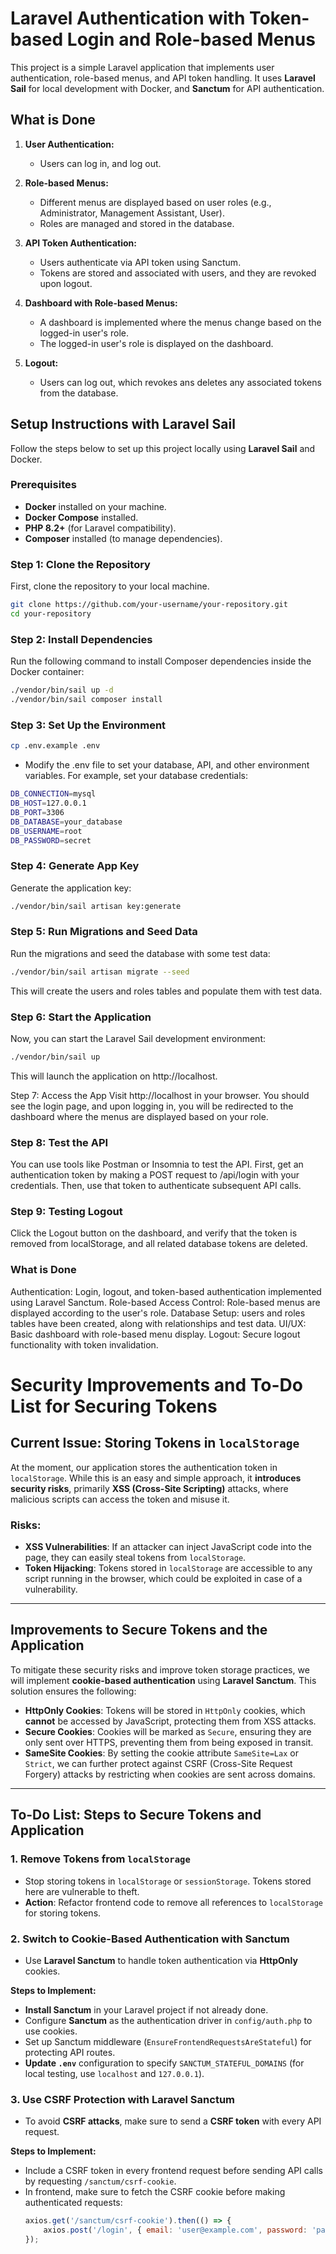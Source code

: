 # Laravel Authentication with Token-based Login and Role-based Menus

This project is a simple Laravel application that implements user authentication, role-based menus, and API token handling. It uses **Laravel Sail** for local development with Docker, and **Sanctum** for API authentication.

## What is Done

1. **User Authentication:**
    - Users can log in, and log out.

2. **Role-based Menus:**
    - Different menus are displayed based on user roles (e.g., Administrator, Management Assistant, User).
    - Roles are managed and stored in the database.

3. **API Token Authentication:**
    - Users authenticate via API token using Sanctum.
    - Tokens are stored and associated with users, and they are revoked upon logout.

4. **Dashboard with Role-based Menus:**
    - A dashboard is implemented where the menus change based on the logged-in user's role.
    - The logged-in user's role is displayed on the dashboard.

5. **Logout:**
    - Users can log out, which revokes ans deletes any associated tokens from the database.

## Setup Instructions with Laravel Sail

Follow the steps below to set up this project locally using **Laravel Sail** and Docker.

### Prerequisites

- **Docker** installed on your machine.
- **Docker Compose** installed.
- **PHP 8.2+** (for Laravel compatibility).
- **Composer** installed (to manage dependencies).

### Step 1: Clone the Repository

First, clone the repository to your local machine.

```bash
git clone https://github.com/your-username/your-repository.git
cd your-repository
```

### Step 2: Install Dependencies
Run the following command to install Composer dependencies inside the Docker container:

```bash
./vendor/bin/sail up -d
./vendor/bin/sail composer install
```
### Step 3: Set Up the Environment
```bash
cp .env.example .env
```

* Modify the .env file to set your database, API, and other environment variables. For example, set your database credentials:

```bash
DB_CONNECTION=mysql
DB_HOST=127.0.0.1
DB_PORT=3306
DB_DATABASE=your_database
DB_USERNAME=root
DB_PASSWORD=secret
```

### Step 4: Generate App Key
Generate the application key:

```bash
./vendor/bin/sail artisan key:generate
```

### Step 5: Run Migrations and Seed Data
Run the migrations and seed the database with some test data:

```bash
./vendor/bin/sail artisan migrate --seed
```

This will create the users and roles tables and populate them with test data.

### Step 6: Start the Application
Now, you can start the Laravel Sail development environment:

```bash
./vendor/bin/sail up
```

This will launch the application on http://localhost.

Step 7: Access the App
Visit http://localhost in your browser. You should see the login page, and upon logging in, you will be redirected to the dashboard where the menus are displayed based on your role.

### Step 8: Test the API
You can use tools like Postman or Insomnia to test the API. First, get an authentication token by making a POST request to /api/login with your credentials. Then, use that token to authenticate subsequent API calls.

### Step 9: Testing Logout
Click the Logout button on the dashboard, and verify that the token is removed from localStorage, and all related database tokens are deleted.

### What is Done
Authentication: Login, logout, and token-based authentication implemented using Laravel Sanctum.
Role-based Access Control: Role-based menus are displayed according to the user's role.
Database Setup: users and roles tables have been created, along with relationships and test data.
UI/UX: Basic dashboard with role-based menu display.
Logout: Secure logout functionality with token invalidation.

# Security Improvements and To-Do List for Securing Tokens

## Current Issue: Storing Tokens in `localStorage`

At the moment, our application stores the authentication token in `localStorage`. While this is an easy and simple approach, it **introduces security risks**, primarily **XSS (Cross-Site Scripting)** attacks, where malicious scripts can access the token and misuse it.

### Risks:
- **XSS Vulnerabilities**: If an attacker can inject JavaScript code into the page, they can easily steal tokens from `localStorage`.
- **Token Hijacking**: Tokens stored in `localStorage` are accessible to any script running in the browser, which could be exploited in case of a vulnerability.

---

## Improvements to Secure Tokens and the Application

To mitigate these security risks and improve token storage practices, we will implement **cookie-based authentication** using **Laravel Sanctum**. This solution ensures the following:

- **HttpOnly Cookies**: Tokens will be stored in `HttpOnly` cookies, which **cannot** be accessed by JavaScript, protecting them from XSS attacks.
- **Secure Cookies**: Cookies will be marked as `Secure`, ensuring they are only sent over HTTPS, preventing them from being exposed in transit.
- **SameSite Cookies**: By setting the cookie attribute `SameSite=Lax` or `Strict`, we can further protect against CSRF (Cross-Site Request Forgery) attacks by restricting when cookies are sent across domains.

---

## To-Do List: Steps to Secure Tokens and Application

### 1. **Remove Tokens from `localStorage`**
- Stop storing tokens in `localStorage` or `sessionStorage`. Tokens stored here are vulnerable to theft.
- **Action**: Refactor frontend code to remove all references to `localStorage` for storing tokens.

### 2. **Switch to Cookie-Based Authentication with Sanctum**
- Use **Laravel Sanctum** to handle token authentication via **HttpOnly** cookies.

**Steps to Implement:**
- **Install Sanctum** in your Laravel project if not already done.
- Configure **Sanctum** as the authentication driver in `config/auth.php` to use cookies.
- Set up Sanctum middleware (`EnsureFrontendRequestsAreStateful`) for protecting API routes.
- **Update `.env`** configuration to specify `SANCTUM_STATEFUL_DOMAINS` (for local testing, use `localhost` and `127.0.0.1`).

### 3. **Use CSRF Protection with Laravel Sanctum**
- To avoid **CSRF attacks**, make sure to send a **CSRF token** with every API request.

**Steps to Implement:**
- Include a CSRF token in every frontend request before sending API calls by requesting `/sanctum/csrf-cookie`.
- In frontend, make sure to fetch the CSRF cookie before making authenticated requests:
   ```javascript
   axios.get('/sanctum/csrf-cookie').then(() => {
       axios.post('/login', { email: 'user@example.com', password: 'password' });
   });
  ```

